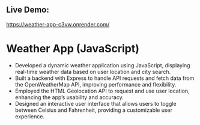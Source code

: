 ## Live Demo: 
https://weather-app-c3vw.onrender.com/

# Weather App (JavaScript) 
- Developed a dynamic weather application using JavaScript, displaying real-time weather data based on user location and city search.
- Built a backend with Express to handle API requests and fetch data from the OpenWeatherMap API, improving performance and flexibility.
- Employed the HTML Geolocation API to request and use user location, enhancing the app’s usability and accuracy.
- Designed an interactive user interface that allows users to toggle between Celsius and Fahrenheit, providing a customizable user experience.